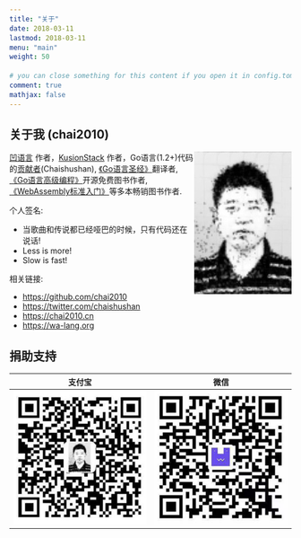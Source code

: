 ```yaml
---
title: "关于"
date: 2018-03-11
lastmod: 2018-03-11
menu: "main"
weight: 50

# you can close something for this content if you open it in config.toml.
comment: true
mathjax: false
---
```


## 关于我 (chai2010)

<img style="float: right;" src="/images/chai2010.jpg">

[凹语言](https://wa-lang.org) 作者，[KusionStack](https://github.com/KusionStack) 作者，Go语言(1.2+)代码的[贡献者](https://github.com/golang/go/blob/go1.2/CONTRIBUTORS#L115)(Chaishushan), [《Go语言圣经》](https://github.com/golang-china/gopl-zh)翻译者, [《Go语言高级编程》](https://github.com/chai2010/advanced-go-programming-book)开源免费图书作者, [《WebAssembly标准入门》](https://github.com/chai2010/awesome-wasm-zh/blob/master/webassembly-primer.md)等多本畅销图书作者.

个人签名:

- 当歌曲和传说都已经哑巴的时候，只有代码还在说话!
- Less is more!
- Slow is fast!

相关链接:

- https://github.com/chai2010
- https://twitter.com/chaishushan
- https://chai2010.cn
- https://wa-lang.org


## 捐助支持

| 支付宝 | 微信 |
|:-----:|:-----:|
|![alipay](/images/donate-alipay-github-chai2010-20yuan.jpg)|![weixin](/images/donate-weixin-github-chai2010-20yuan.jpg)|

<!--
## 开发者头条号

https://toutiao.io/subjects/318517

![](https://raw.githubusercontent.com/chai2010/advanced-go-programming-book/master/toutiao-318517-small.jpg)

## 关注微信公众号 (golang-china)

![](https://raw.githubusercontent.com/chai2010/advanced-go-programming-book/master/weixin-golang-china.jpg)

## 大事记

<img style="float: right;" src="/images/chai2010.cn.png">

#### 启用新站点(2018.03.09)

- https://chai2010.cn

曾经的炮灰们:

- http://chaishushan.googlepages.com/
- http://sites.google.com/site/chaishushan/
- http://blog.csdn.net/chai2010/
- http://chaishushan.blog.163.com/
- http://my.oschina.net/chai2010/
- http://chai2010.github.io
-->
